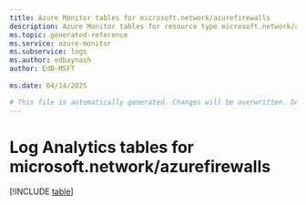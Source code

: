 ```yaml
---
title: Azure Monitor tables for microsoft.network/azurefirewalls
description: Azure Monitor tables for resource type microsoft.network/azurefirewalls
ms.topic: generated-reference
ms.service: azure-monitor
ms.subservice: logs
ms.author: edbaynash
author: EdB-MSFT
   
ms.date: 04/14/2025

# This file is automatically generated. Changes will be overwritten. Do not change this file directly.
---
```


# Log Analytics tables for microsoft.network/azurefirewalls  

[!INCLUDE [table](~/reusable-content/ce-skilling/azure/includes/azure-monitor/reference/tables/microsoft-network_azurefirewalls-include.md)]

